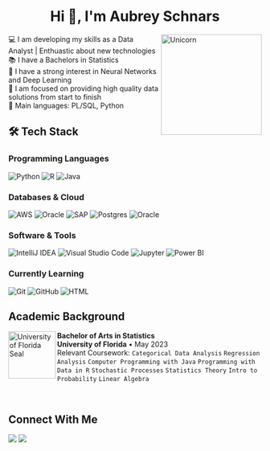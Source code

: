 <h1 align="center" >Hi 👋, I'm Aubrey Schnars</h1>

<img align="right" width=200px alt="Unicorn" src="https://c.tenor.com/GN73MKBawZYAAAAi/busy-cute.gif" />


💻 I am developing my skills as a Data Analyst | Enthuastic about new technologies \
📚 I have a Bachelors in Statistics \
📝 I have a strong interest in Neural Networks and Deep Learning\
🌱 I am focused on providing high quality data solutions from start to finish \
🌟 Main languages: PL/SQL, Python 
 

## 🛠️ Tech Stack

### Programming Languages
![Python](https://img.shields.io/badge/Python-14354C?style=for-the-badge&logo=python&logoColor=white)
![R](https://img.shields.io/badge/R-%23276DC3.svg?style=for-the-badge&logo=r&logoColor=white)
![Java](https://img.shields.io/badge/Java-%23ED8B00.svg?style=for-the-badge&logo=openjdk&logoColor=white)

### Databases & Cloud
![AWS](https://img.shields.io/badge/AWS-%23FF9900.svg?style=for-the-badge&logo=amazon-aws&logoColor=white)
![Oracle](https://img.shields.io/badge/Oracle%20Cloud-F80000?style=for-the-badge&logo=oracle&logoColor=white)
![SAP](https://img.shields.io/badge/SAP-0FAAFF?style=for-the-badge&logo=sap&logoColor=fff)
![Postgres](https://img.shields.io/badge/Postgres-%23316192.svg?style=for-the-badge&logo=postgresql&logoColor=white)
![Oracle](https://img.shields.io/badge/Oracle-F80000?style=for-the-badge&logo=oracle&logoColor=fff)

### Software & Tools
![IntelliJ IDEA](https://img.shields.io/badge/IntelliJIDEA-000000.svg?style=for-the-badge&logo=intellij-idea&logoColor=white)
![Visual Studio Code](https://img.shields.io/badge/Visual%20Studio%20Code-0078d7.svg?style=for-the-badge&logo=visual-studio-code&logoColor=white)
![Jupyter](https://img.shields.io/badge/Jupyter%20-%23F37626.svg?style=for-the-badge&logo=Jupyter&logoColor=white)
![Power BI](https://img.shields.io/badge/PowerBI-F2C811?style=for-the-badge&logo=Power%20BI&logoColor=white)

### Currently Learning
  ![Git](https://img.shields.io/badge/Git-F05032?style=for-the-badge&logo=git&logoColor=white)
  ![GitHub](https://img.shields.io/badge/GitHub-100000?style=for-the-badge&logo=github&logoColor=white)
  ![HTML](https://img.shields.io/badge/HTML-%23E34F26.svg?style=for-the-badge&logo=html5&logoColor=white)

## Academic Background

[<img align="left" height="94px" width="94px" alt="University of Florida Seal" src="https://upload.wikimedia.org/wikipedia/en/thumb/6/6d/University_of_Florida_seal.svg/150px-University_of_Florida_seal.svg.png"/>](https://www.ufl.edu/)
**Bachelor of Arts in Statistics** \
**University of Florida** • May 2023\
Relevant Coursework: `Categorical Data Analysis` `Regression Analysis` `Computer Programming with Java` `Programming with Data in R`
`Stochastic Processes` `Statistics Theory` `Intro to Probability` `Linear Algebra`


<br>

## Connect With Me
<div>
<a href = "mailto: aschnars@regionalone.com"><img loading="lazy" src="https://img.shields.io/badge/Gmail-D14836?style=for-the-badge&logo=gmail&logoColor=white" target="_blank"></a>
<a href="https://www.linkedin.com/in/aubrey-schnars/" target="_blank"><img loading="lazy" src="https://img.shields.io/badge/-LinkedIn-%230077B5?style=for-the-badge&logo=linkedin&logoColor=white" target="_blank"></a>   
</div>


